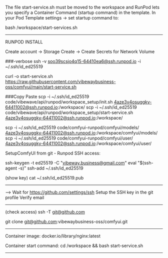 The file start-service.sh must be moved to the workspace and 
RunPod lets you specify a Container Command (startup command) in the template.
In your Pod Template settings → set startup command to:

bash /workspace/start-services.sh


___________________________________________________________________________________________________________________________________________________________
RUNPOD INSTALL

Create account
-> Storage Create
-> Create Secrets for Network Volume

###-verbose
ssh -v soo39scsjo4q15-64410ea6@ssh.runpod.io -i ~/.ssh/id_ed25519 

curl -o start-service.sh https://raw.githubusercontent.com/vibewaybusiness-oss/comfyui/main/start-service.sh

###Copy Paste
scp -i ~/.ssh/id_ed25519 code/vibewave/api/runpod/workspace_setup/init.sh 4aze3v4osuggky-64411002@ssh.runpod.io:/workspace/
scp -i ~/.ssh/id_ed25519 code/vibewave/api/runpod/workspace_setup/start-service.sh 4aze3v4osuggky-64411002@ssh.runpod.io:/workspace/

scp -i ~/.ssh/id_ed25519 code/comfyui-runpod/comfyui/models/ 4aze3v4osuggky-64411002@ssh.runpod.io:/workspace/comfyui/models/
scp -i ~/.ssh/id_ed25519 code/comfyui-runpod/comfyui/user/ 4aze3v4osuggky-64411002@ssh.runpod.io:/workspace/comfyui/user/


SetupComfyUI from git - Runpod SSH access:

ssh-keygen -t ed25519 -C "vibeway.business@gmail.com"
eval "$(ssh-agent -s)"
ssh-add ~/.ssh/id_ed25519

(show key)
cat ~/.ssh/id_ed25519.pub

____
--> Wait for https://github.com/settings/ssh
Setup the SSH key in the git profile
Verify email
____

(check access)
ssh -T git@github.com

git clone git@github.com:vibewaybusiness-oss/comfyui.git


-------------------------------------------------

Container image:
docker.io/library/nginx:latest

Container start command:
cd /workspace && bash  start-service.sh

-------------------------------------------------

